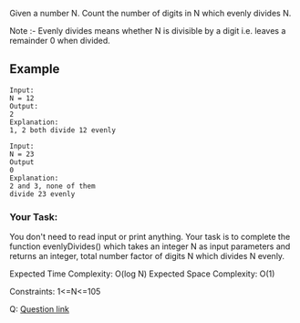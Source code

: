 Given a number N. Count the number of digits in N which evenly divides N.

Note :- Evenly divides means whether N is divisible by a digit i.e. leaves a remainder 0 when divided.

## Example

```
Input:
N = 12
Output:
2
Explanation:
1, 2 both divide 12 evenly
```

```
Input:
N = 23
Output
0
Explanation:
2 and 3, none of them
divide 23 evenly
```

### Your Task:

You don't need to read input or print anything. Your task is to complete the function evenlyDivides() which takes an integer N as input parameters and returns an integer, total number factor of digits N which divides N evenly.

Expected Time Complexity: O(log N)
Expected Space Complexity: O(1)

Constraints:
1<=N<=105

Q: [Question link](https://leetcode.com/problems/count-the-digits-that-divide-a-number/)
